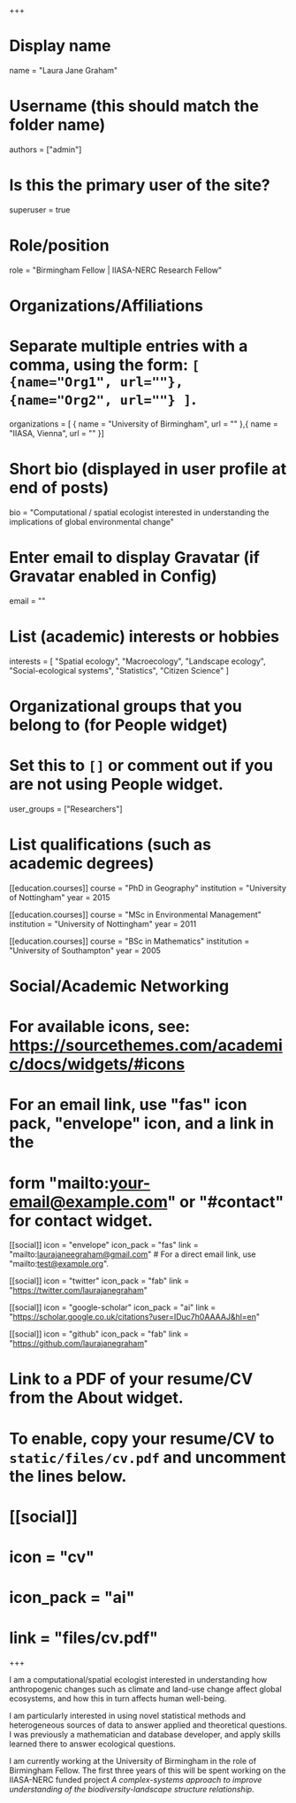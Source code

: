 +++
# Display name
name = "Laura Jane Graham"

# Username (this should match the folder name)
authors = ["admin"]

# Is this the primary user of the site?
superuser = true

# Role/position
role = "Birmingham Fellow | IIASA-NERC Research Fellow"

# Organizations/Affiliations
#   Separate multiple entries with a comma, using the form: `[ {name="Org1", url=""}, {name="Org2", url=""} ]`.
organizations = [ { name = "University of Birmingham", url = "" },{ name = "IIASA, Vienna", url = "" }]

# Short bio (displayed in user profile at end of posts)
bio = "Computational / spatial ecologist interested in understanding the implications of global environmental change"

# Enter email to display Gravatar (if Gravatar enabled in Config)
email = ""

# List (academic) interests or hobbies
interests = [
    "Spatial ecology",
    "Macroecology",
    "Landscape ecology",
    "Social-ecological systems",
    "Statistics", 
    "Citizen Science"
]

# Organizational groups that you belong to (for People widget)
#   Set this to `[]` or comment out if you are not using People widget.
user_groups = ["Researchers"]

# List qualifications (such as academic degrees)
[[education.courses]]
  course = "PhD in Geography"
  institution = "University of Nottingham"
  year = 2015

[[education.courses]]
  course = "MSc in Environmental Management"
  institution = "University of Nottingham"
  year = 2011

[[education.courses]]
  course = "BSc in Mathematics"
  institution = "University of Southampton"
  year = 2005

# Social/Academic Networking
# For available icons, see: https://sourcethemes.com/academic/docs/widgets/#icons
#   For an email link, use "fas" icon pack, "envelope" icon, and a link in the
#   form "mailto:your-email@example.com" or "#contact" for contact widget.

[[social]]
  icon = "envelope"
  icon_pack = "fas"
  link = "mailto:laurajaneegraham@gmail.com"  # For a direct email link, use "mailto:test@example.org".

[[social]]
  icon = "twitter"
  icon_pack = "fab"
  link = "https://twitter.com/laurajanegraham"

[[social]]
  icon = "google-scholar"
  icon_pack = "ai"
  link = "https://scholar.google.co.uk/citations?user=IDuc7h0AAAAJ&hl=en"

[[social]]
  icon = "github"
  icon_pack = "fab"
  link = "https://github.com/laurajanegraham"

# Link to a PDF of your resume/CV from the About widget.
# To enable, copy your resume/CV to `static/files/cv.pdf` and uncomment the lines below.
# [[social]]
#   icon = "cv"
#   icon_pack = "ai"
#   link = "files/cv.pdf"

+++

I am a computational/spatial ecologist interested in understanding how anthropogenic changes such as climate and land-use change affect global ecosystems, and how this in turn affects human well-being. 

I am particularly interested in using novel statistical methods and heterogeneous sources of data to answer applied and theoretical questions. I was previously a mathematician and database developer, and apply skills learned there to answer ecological questions. 

I am currently working at the University of Birmingham in the role of Birmingham Fellow. The first three years of this will be spent working on the IIASA-NERC funded project *A complex-systems approach to improve understanding of the biodiversity-landscape structure relationship*. 
